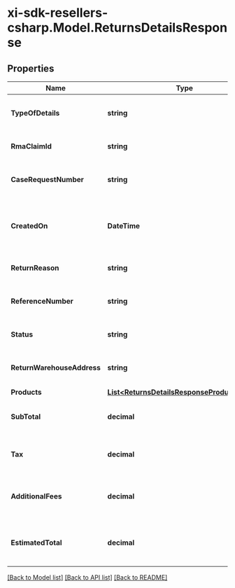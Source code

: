 # xi-sdk-resellers-csharp.Model.ReturnsDetailsResponse

## Properties

Name | Type | Description | Notes
------------ | ------------- | ------------- | -------------
**TypeOfDetails** | **string** | The type of the details. Return or Claim. | [optional] 
**RmaClaimId** | **string** | The rmaClaimId claim id. | [optional] 
**CaseRequestNumber** | **string** | A unique return request number. | [optional] 
**CreatedOn** | **DateTime** | The date on which the return request was created. | [optional] 
**ReturnReason** | **string** | The reason for the return. | [optional] 
**ReferenceNumber** | **string** | The reference number for the return. | [optional] 
**Status** | **string** | The status of the request. | [optional] 
**ReturnWarehouseAddress** | **string** | The address of the return warehouse. | [optional] 
**Products** | [**List&lt;ReturnsDetailsResponseProductsInner&gt;**](ReturnsDetailsResponseProductsInner.md) |  | [optional] 
**SubTotal** | **decimal** | Sub total amount of the return request. | [optional] 
**Tax** | **decimal** | The tax amount of the return request. | [optional] 
**AdditionalFees** | **decimal** | The additional fees for the return request. | [optional] 
**EstimatedTotal** | **decimal** | The total estimated amount for the return request. | [optional] 

[[Back to Model list]](../README.md#documentation-for-models) [[Back to API list]](../README.md#documentation-for-api-endpoints) [[Back to README]](../README.md)

